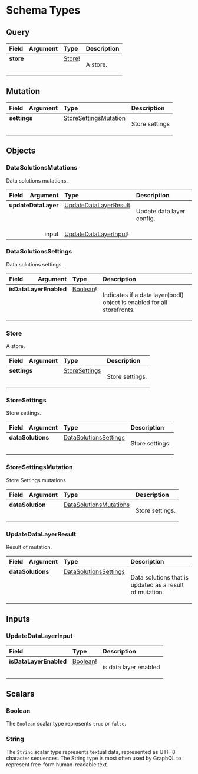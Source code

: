 # Schema Types

## Query
<table>
<thead>
<tr>
<th align="left">Field</th>
<th align="right">Argument</th>
<th align="left">Type</th>
<th align="left">Description</th>
</tr>
</thead>
<tbody>
<tr>
<td colspan="2" valign="top"><strong>store</strong></td>
<td valign="top"><a href="#store">Store</a>!</td>
<td>

A store.

</td>
</tr>
</tbody>
</table>

## Mutation
<table>
<thead>
<tr>
<th align="left">Field</th>
<th align="right">Argument</th>
<th align="left">Type</th>
<th align="left">Description</th>
</tr>
</thead>
<tbody>
<tr>
<td colspan="2" valign="top"><strong>settings</strong></td>
<td valign="top"><a href="#storesettingsmutation">StoreSettingsMutation</a></td>
<td>

Store settings

</td>
</tr>
</tbody>
</table>

## Objects

### DataSolutionsMutations

Data solutions mutations.

<table>
<thead>
<tr>
<th align="left">Field</th>
<th align="right">Argument</th>
<th align="left">Type</th>
<th align="left">Description</th>
</tr>
</thead>
<tbody>
<tr>
<td colspan="2" valign="top"><strong>updateDataLayer</strong></td>
<td valign="top"><a href="#updatedatalayerresult">UpdateDataLayerResult</a></td>
<td>

Update data layer config.

</td>
</tr>
<tr>
<td colspan="2" align="right" valign="top">input</td>
<td valign="top"><a href="#updatedatalayerinput">UpdateDataLayerInput</a>!</td>
<td></td>
</tr>
</tbody>
</table>

### DataSolutionsSettings

Data solutions settings.

<table>
<thead>
<tr>
<th align="left">Field</th>
<th align="right">Argument</th>
<th align="left">Type</th>
<th align="left">Description</th>
</tr>
</thead>
<tbody>
<tr>
<td colspan="2" valign="top"><strong>isDataLayerEnabled</strong></td>
<td valign="top"><a href="#boolean">Boolean</a>!</td>
<td>

Indicates if a data layer(bodl) object is enabled for all storefronts.

</td>
</tr>
</tbody>
</table>

### Store

A store.

<table>
<thead>
<tr>
<th align="left">Field</th>
<th align="right">Argument</th>
<th align="left">Type</th>
<th align="left">Description</th>
</tr>
</thead>
<tbody>
<tr>
<td colspan="2" valign="top"><strong>settings</strong></td>
<td valign="top"><a href="#storesettings">StoreSettings</a></td>
<td>

Store settings.

</td>
</tr>
</tbody>
</table>

### StoreSettings

Store settings.

<table>
<thead>
<tr>
<th align="left">Field</th>
<th align="right">Argument</th>
<th align="left">Type</th>
<th align="left">Description</th>
</tr>
</thead>
<tbody>
<tr>
<td colspan="2" valign="top"><strong>dataSolutions</strong></td>
<td valign="top"><a href="#datasolutionssettings">DataSolutionsSettings</a></td>
<td>

Store settings.

</td>
</tr>
</tbody>
</table>

### StoreSettingsMutation

Store Settings mutations

<table>
<thead>
<tr>
<th align="left">Field</th>
<th align="right">Argument</th>
<th align="left">Type</th>
<th align="left">Description</th>
</tr>
</thead>
<tbody>
<tr>
<td colspan="2" valign="top"><strong>dataSolution</strong></td>
<td valign="top"><a href="#datasolutionsmutations">DataSolutionsMutations</a></td>
<td>

Store settings.

</td>
</tr>
</tbody>
</table>

### UpdateDataLayerResult

Result of mutation.

<table>
<thead>
<tr>
<th align="left">Field</th>
<th align="right">Argument</th>
<th align="left">Type</th>
<th align="left">Description</th>
</tr>
</thead>
<tbody>
<tr>
<td colspan="2" valign="top"><strong>dataSolutions</strong></td>
<td valign="top"><a href="#datasolutionssettings">DataSolutionsSettings</a></td>
<td>

Data solutions that is updated as a result of mutation.

</td>
</tr>
</tbody>
</table>

## Inputs

### UpdateDataLayerInput

<table>
<thead>
<tr>
<th colspan="2" align="left">Field</th>
<th align="left">Type</th>
<th align="left">Description</th>
</tr>
</thead>
<tbody>
<tr>
<td colspan="2" valign="top"><strong>isDataLayerEnabled</strong></td>
<td valign="top"><a href="#boolean">Boolean</a>!</td>
<td>

is data layer enabled

</td>
</tr>
</tbody>
</table>

## Scalars

### Boolean

The `Boolean` scalar type represents `true` or `false`.

### String

The `String` scalar type represents textual data, represented as UTF-8 character sequences. The String type is most often used by GraphQL to represent free-form human-readable text.

